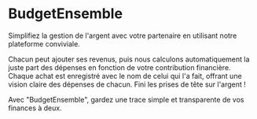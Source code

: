 # BudgetEnsemble

Simplifiez la gestion de l'argent avec votre partenaire en utilisant notre plateforme conviviale.

Chacun peut ajouter ses revenus, puis nous calculons automatiquement la juste part des dépenses en fonction de votre contribution financière. Chaque achat est enregistré avec le nom de celui qui l'a fait, offrant une vision claire des dépenses de chacun. Fini les prises de tête sur l'argent !

Avec "BudgetEnsemble", gardez une trace simple et transparente de vos finances à deux.
